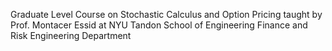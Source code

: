 Graduate Level Course on Stochastic Calculus and Option Pricing taught by Prof. Montacer Essid at NYU Tandon School of Engineering Finance and Risk Engineering Department